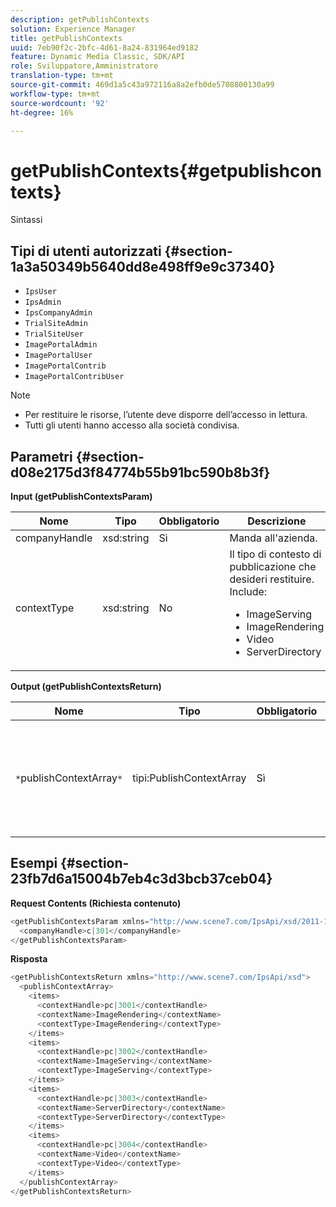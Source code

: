 ```yaml
---
description: getPublishContexts
solution: Experience Manager
title: getPublishContexts
uuid: 7eb90f2c-2bfc-4d61-8a24-831964ed9182
feature: Dynamic Media Classic, SDK/API
role: Sviluppatore,Amministratore
translation-type: tm+mt
source-git-commit: 469d1a5c43a972116a8a2efb0de5708800130a99
workflow-type: tm+mt
source-wordcount: '92'
ht-degree: 16%

---
```



# getPublishContexts{#getpublishcontexts}

Sintassi

## Tipi di utenti autorizzati {#section-1a3a50349b5640dd8e498ff9e9c37340}

* `IpsUser`
* `IpsAdmin`
* `IpsCompanyAdmin`
* `TrialSiteAdmin`
* `TrialSiteUser`
* `ImagePortalAdmin`
* `ImagePortalUser`
* `ImagePortalContrib`
* `ImagePortalContribUser`

>[!NOTE]
>
>* Per restituire le risorse, l’utente deve disporre dell’accesso in lettura.
>* Tutti gli utenti hanno accesso alla società condivisa.

>



## Parametri {#section-d08e2175d3f84774b55b91bc590b8b3f}

**Input (getPublishContextsParam)**

<table id="table_4A505A067586464B99F8F68E3B1BE75E"> 
 <thead> 
  <tr> 
   <th colname="col1" class="entry"> Nome </th> 
   <th colname="col2" class="entry"> Tipo </th> 
   <th colname="col3" class="entry"> Obbligatorio </th> 
   <th colname="col4" class="entry"> Descrizione </th> 
  </tr> 
 </thead>
 <tbody> 
  <tr> 
   <td colname="col1"> <span class="codeph"> <span class="varname"> companyHandle</span> </span> </td> 
   <td colname="col2"> <span class="codeph"> xsd:string</span> </td> 
   <td colname="col3"> Sì </td> 
   <td colname="col4"> Manda all'azienda. </td> 
  </tr> 
  <tr> 
   <td colname="col1"> <span class="codeph"> <span class="varname"> contextType</span> </span> </td> 
   <td colname="col2"> <span class="codeph"> xsd:string</span> </td> 
   <td colname="col3"> No </td> 
   <td colname="col4">Il tipo di contesto di pubblicazione che desideri restituire. Include: 
    <ul id="ul_21EDF8F0026E402EAE8226A0CADEE652">
     <li id="li_06DB502952D943198F16C06C59816268"><span class="codeph"> ImageServing</span></li>
     <li id="li_E67A42934E8F4689A148CE125F7372AE"><span class="codeph"> ImageRendering</span></li>
     <li id="li_3CB3A9C4E7AB4A71819567A9566E396C"><span class="codeph"> Video</span></li>
     <li id="li_27E3DB89B53B4B50B2231622A157A228"><span class="codeph"> ServerDirectory</span></li>
    </ul></td> 
  </tr> 
 </tbody> 
</table>

**Output (getPublishContextsReturn)**

| Nome | Tipo | Obbligatorio | Descrizione |
|---|---|---|---|
| `*`publishContextArray`*` | tipi:PublishContextArray | Sì | Array di contesti di pubblicazione per una società, filtrati per tipo di contesto, se necessario. |

## Esempi {#section-23fb7d6a15004b7eb4c3d3bcb37ceb04}

**Request Contents (Richiesta contenuto)**

```java
<getPublishContextsParam xmlns="http://www.scene7.com/IpsApi/xsd/2011-11-04">
  <companyHandle>c|301</companyHandle>
</getPublishContextsParam>
```

**Risposta**

```java
<getPublishContextsReturn xmlns="http://www.scene7.com/IpsApi/xsd">
  <publishContextArray>
    <items>
      <contextHandle>pc|3001</contextHandle>
      <contextName>ImageRendering</contextName>
      <contextType>ImageRendering</contextType>
    </items>
    <items>
      <contextHandle>pc|3002</contextHandle>
      <contextName>ImageServing</contextName>
      <contextType>ImageServing</contextType>
    </items>
    <items>
      <contextHandle>pc|3003</contextHandle>
      <contextName>ServerDirectory</contextName>
      <contextType>ServerDirectory</contextType>
    </items>
    <items>
      <contextHandle>pc|3004</contextHandle>
      <contextName>Video</contextName>
      <contextType>Video</contextType>
    </items>
  </publishContextArray>
</getPublishContextsReturn>
```

